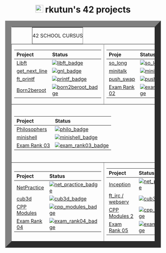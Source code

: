 <div align="center">
  <h1><img src="https://i.imgur.com/7T1JTwe.png" width="25" height="25"> rkutun's 42 projects </h1>
</div>

<table width="100%" align="center" border="20">
  <tr style="display:flex; justify-content:space-around; paddind:0;">
  <td colspan="2" style="padding:0; margin:0; text-align:center;">
	  <p align="center">42 SCHOOL CURSUS</p>
  </td></tr>

  <tr>
  <td>

  | Project                           | Status                                    |
  | :-                                | :-                                        |
  | [Libft][libft_link]               | [![libft_badge]][libft_link]              |
  | [get_next_line][gnl_link]         | [![gnl_badge]][gnl_link]                  |
  | [ft_printf][printf_link]          | [![printf_badge]][printf_link]            |
  | [Born2beroot][born2beroot_link]   | [![born2beroot_badge]][born2beroot_link]  |

  </td><td>

  | Proje                             | Status                                    |
  | :-                                | :-                                        |
  | [so_long][so_long_link]           | [![so_long_badge]][so_long_link]          |
  | [minitalk][minitalk_link]         | [![minitalk_badge]][minitalk_link]        |
  | [push_swap][push_swap_link]       | [![push_swap_badge]][push_swap_link]      |
  | [Exam Rank 02][exam_rank02_link]  | [![exam_rank02_badge]][exam_rank02_link]  |

  </td>
  </tr>



<td colspan="2">
<div align="center"><br>
    
| Project                           | Status                                    |
| :-                                | :-                                        |
| [Philosophers][philo_link]        | [![philo_badge]][philo_link]              |
| [minishell][minishell_link]       | [![minishell_badge]][minishell_link]      |
| [Exam Rank 03][exam_rank03_link]  | [![exam_rank03_badge]][exam_rank03_link]  |
</br>
</div>
  </td>

  
<tr>
    <td>

  | Project                           | Status                                    |
  | :-                                | :-                                        |
  | [NetPractice][net_practice_link]  | [![net_practice_badge]][net_practice_link]|
  | [cub3d][cub3d_link]               | [![cub3d_badge]][cub3d_link]              |
  | [CPP Modules][cpp_modules_link]   | [![cpp_modules_badge]][cpp_modules_link]  |
  | [Exam Rank 04][exam_rank04_link]  | [![exam_rank04_badge]][exam_rank04_link]  |

  </td><td>
    
  | Project                           | Status                                    |
  | :-                                | :-                                        |
  | [Inception][net_practice_link]    | [![net_practice_badge]][net_practice_link]|
  | [ft_irc / webserv][cub3d_link]    | [![cub3d_badge]][cub3d_link]              |
  | [CPP Modules 2][cpp_modules_link] | [![cpp_modules_badge]][cpp_modules_link]  |
  | [Exam Rank 05][exam_rank04_link]  | [![exam_rank04_badge]][exam_rank04_link]  |

</td>
</tr>

[libft_link]: https://github.com/remzikutun/42_Cursus/tree/Libft
[libft_badge]: https://custom-icon-badges.demolab.com/badge/%E2%9C%93%EF%B8%8E%20125%20/%20100-02b331.svg?&style=for-the-badge&color=018f27
[gnl_link]: https://github.com/remzikutun/42_Cursus/tree/get_next_line
[gnl_badge]: https://custom-icon-badges.demolab.com/badge/%E2%9C%93%EF%B8%8E%20125%20/%20100-02b331.svg?&style=for-the-badge&color=018f27
[printf_link]: https://github.com/remzikutun/42_Cursus/tree/ft_printf
[printf_badge]: https://custom-icon-badges.demolab.com/badge/%E2%9C%93%EF%B8%8E%20100%20/%20100-02b331.svg?&style=for-the-badge&color=018f27
[born2beroot_link]: https://github.com/remzikutun/42_Cursus/tree/born2beroot
[born2beroot_badge]: https://custom-icon-badges.demolab.com/badge/%E2%9C%93%EF%B8%8E%2080%20/%20100-02b331.svg?&style=for-the-badge&color=018f27

[so_long_link]: https://github.com/remzikutun/42_Cursus/tree/so_long
[so_long_badge]: https://custom-icon-badges.demolab.com/badge/%E2%9C%93%EF%B8%8E%20100%20/%20100-02b331.svg?&style=for-the-badge&color=018f27
[push_swap_link]: https://github.com/remzikutun/42_Cursus/tree/push_swap
[push_swap_badge]: https://custom-icon-badges.demolab.com/badge/%E2%9C%93%EF%B8%8E%20125%20/%20100-02b331.svg?&style=for-the-badge&color=018f27
[minitalk_link]: https://github.com/remzikutun/42_Cursus/tree/minitalk
[minitalk_badge]: https://custom-icon-badges.demolab.com/badge/%E2%9C%93%EF%B8%8E%20115%20/%20100-02b331.svg?&style=for-the-badge&color=018f27
[exam_rank02_link]: https://github.com/remzikutun/42_Cursus/tree/exam_rank02
[exam_rank02_badge]: https://custom-icon-badges.demolab.com/badge/%E2%9C%94%EF%B8%8E%20100%20/%20100-02b331.svg?&style=for-the-badge&color=018f27

[philo_link]: https://github.com/remzikutun/42_Cursus/tree/philosophers
[philo_badge]: https://custom-icon-badges.demolab.com/badge/%E2%9C%94%EF%B8%8E%20100%20/%20100-02b331.svg?&style=for-the-badge&color=018f27
[minishell_link]: https://github.com/remzikutun/42_Cursus/tree/minishell
[minishell_badge]: https://custom-icon-badges.demolab.com/badge/%E2%9C%93%EF%B8%8E%20100%20/%20100-02b331.svg?&style=for-the-badge&color=018f27
[exam_rank03_link]: https://github.com/remzikutun/42_Cursus/tree/exam_rank03
[exam_rank03_badge]: https://custom-icon-badges.demolab.com/badge/%E2%9C%94%EF%B8%8E%20100%20/%20100-02b331.svg?&style=for-the-badge&color=018f27

[net_practice_link]: https://github.com/remzikutun/42_Cursus/tree/NetPractice
[net_practice_badge]: https://custom-icon-badges.demolab.com/badge/not%20defined-02b331.svg?&style=for-the-badge&color=c42404
[cub3d_link]: https://github.com/remzikutun/42_Cursus/tree/cub3d
[cub3d_badge]: https://custom-icon-badges.demolab.com/badge/not%20defined-02b331.svg?&style=for-the-badge&color=c42404
[cpp_modules_link]: https://github.com/remzikutun/42_Cursus/tree/CPP-Modules
[cpp_modules_badge]: https://custom-icon-badges.demolab.com/badge/not%20defined-02b331.svg?&style=for-the-badge&color=c42404
[exam_rank04_link]: https://github.com/remzikutun/42_Cursus/tree/Exam-Rank-04
[exam_rank04_badge]: https://custom-icon-badges.demolab.com/badge/not%20defined-02b331.svg?&style=for-the-badge&color=c42404

[cpp_modules_2_link]: https://github.com/remzikutun/42_Cursus/tree/CPP-Modules-2
[cpp_modules_2_badge]: https://custom-icon-badges.demolab.com/badge/not%20defined-02b331.svg?&style=for-the-badge&color=c42404
[inception_link]: https://github.com/remzikutun/42_Cursus/tree/Inception
[inception_badge]: https://custom-icon-badges.demolab.com/badge/not%20defined-02b331.svg?&style=for-the-badge&color=c42404
[ft_irc_link]: https://github.com/remzikutun/42_Cursus/tree/ft_irc-/-webserv
[ft_irc_badge]: https://custom-icon-badges.demolab.com/badge/not%20defined-02b331.svg?&style=for-the-badge&color=c42404
[exam_rank05_link]: https://github.com/remzikutun/42_Cursus/tree/Exam-Rank-05
[exam_rank05_badge]: https://custom-icon-badges.demolab.com/badge/not%20defined-02b331.svg?&style=for-the-badge&color=c42404

</table>

